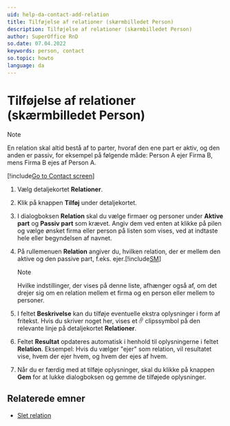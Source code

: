 ```yaml
---
uid: help-da-contact-add-relation
title: Tilføjelse af relationer (skærmbilledet Person)
description: Tilføjelse af relationer (skærmbilledet Person)
author: SuperOffice RnD
so.date: 07.04.2022
keywords: person, contact
so.topic: howto
language: da
---
```


# Tilføjelse af relationer (skærmbilledet Person)

> [!NOTE]
> En relation skal altid bestå af to parter, hvoraf den ene part er aktiv, og den anden er passiv, for eksempel på følgende måde: Person A ejer Firma B, mens Firma B ejes af Person A.

[!include[Go to Contact screen](../../learn/includes/goto-contact.md)]

1. Vælg detaljekortet **Relationer**.

1. Klik på knappen **Tilføj** under detaljekortet.

1. I dialogboksen **Relation** skal du vælge firmaer og personer under **Aktive part** og **Passiv part** som krævet. Angiv dem ved enten at klikke på pilen og vælge ønsket firma eller person på listen som vises, ved at indtaste hele eller begyndelsen af navnet.

1. På rullemenuen **Relation** angiver du, hvilken relation, der er mellem den aktive og den passive part, f.eks. ejer.[!include[SM](../../learn/includes/are-defined-sm.md)]

    > [!NOTE]
    > Hvilke indstillinger, der vises på denne liste, afhænger også af, om det drejer sig om en relation mellem et firma og en person eller mellem to personer.

1. I feltet **Beskrivelse** kan du tilføje eventuelle ekstra oplysninger i form af fritekst. Hvis du skriver noget her, vises et ![ikon][img1] clipssymbol på den relevante linje på detaljekortet **Relationer**.

1. Feltet **Resultat** opdateres automatisk i henhold til oplysningerne i feltet **Relation**. Eksempel: Hvis du vælger "ejer" som relation, vil resultatet vise, hvem der ejer hvem, og hvem der ejes af hvem.

1. Når du er færdig med at tilføje oplysninger, skal du klikke på knappen **Gem** for at lukke dialogboksen og gemme de tilføjede oplysninger.

## Relaterede emner

* [Slet relation][3]

<!-- Referenced links -->
[3]: delete-relation.md

<!-- Referenced images -->
[img1]: ../../../media/icons/binders.bmp
